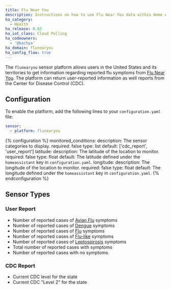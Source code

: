 ```yaml
---
title: Flu Near You
description: Instructions on how to use Flu Near You data within Home Assistant
ha_category:
  - Health
ha_release: 0.83
ha_iot_class: Cloud Polling
ha_codeowners:
  - '@bachya'
ha_domain: flunearyou
ha_config_flow: true
---
```


The `flunearyou` sensor platform allows users in the United States and its
territories to get information regarding reported flu symptoms from [Flu Near
You](https://flunearyou.org/). The platform can return user-reported information as well reports from the
Center for Disease Control (CDC).

## Configuration

To enable the platform, add the following lines to your `configuration.yaml`
file:

```yaml
sensor:
  - platform: flunearyou
```

{% configuration %}
monitored_conditions:
  description: The sensor categories to display.
  required: false
  type: list
  default: ['cdc_report', 'user_report']
latitude:
  description: The latitude of the location to monitor.
  required: false
  type: float
  default: The latitude defined under the `homeassistant` key in `configuration.yaml`.
longitude:
  description: The longitude of the location to monitor.
  required: false
  type: float
  default: The longitude defined under the `homeassistant` key in `configuration.yaml`.
{% endconfiguration %}

## Sensor Types

### User Report

* Number of reported cases of [Avian Flu](https://www.cdc.gov/flu/avianflu/index.htm) symptoms
* Number of reported cases of [Dengue](https://www.cdc.gov/dengue/index.html) symptoms
* Number of reported cases of [Flu](https://www.cdc.gov/flu/) symptoms
* Number of reported cases of [Flu-like](https://en.wikipedia.org/wiki/Influenza-like_illness) symptoms
* Number of reported cases of [Leptospirosis](https://www.cdc.gov/leptospirosis/index.html) symptoms
* Total number of reported cases with symptoms
* Number of reported cases with no symptoms

### CDC Report

* Current CDC level for the state
* Current CDC "Level 2" for the state
